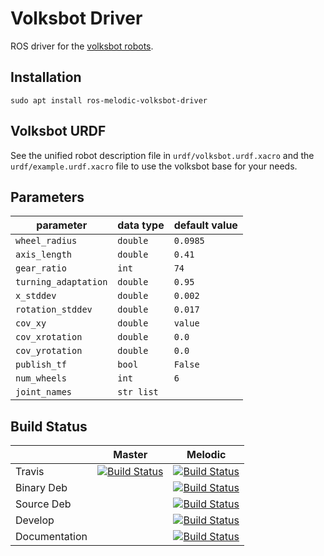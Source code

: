 Volksbot Driver
===============

ROS driver for the [volksbot robots](https://www.volksbot.de/). 

## Installation
  `sudo apt install ros-melodic-volksbot-driver`
  
## Volksbot URDF
See the unified robot description file in `urdf/volksbot.urdf.xacro` and the `urdf/example.urdf.xacro` file to use the 
volksbot base for your needs.

## Parameters
| parameter            | data type  | default value |
|----------------------|------------|---------------|  
| `wheel_radius`       | `double`   | `0.0985`      |
| `axis_length`        | `double`   | `0.41`        |
| `gear_ratio`         | `int`      | `74`          | 
| `turning_adaptation` | `double`   | `0.95`        |
| `x_stddev`           | `double`   | `0.002`       |
| `rotation_stddev`    | `double`   | `0.017`       |
| `cov_xy`             | `double`   | `value`       |
| `cov_xrotation`      | `double`   | `0.0`         |
| `cov_yrotation`      | `double`   | `0.0`         |
| `publish_tf`         | `bool`     | `False`       |
| `num_wheels`         | `int`      | `6`           |
| `joint_names`        | `str list` |               |

## Build Status

|        | Master | Melodic |
|--------|--------|---------|
| Travis | [![Build Status](https://api.travis-ci.org/uos/volksbot_driver.svg?branch=master)](https://travis-ci.org/uos/volksbot_driver) | [![Build Status](https://api.travis-ci.org/uos/volksbot_driver.svg?branch=melodic)](https://travis-ci.org/uos/volksbot_driver) |
| Binary Deb | | [![Build Status](http://build.ros.org/buildStatus/icon?job=Mbin_uB64__volksbot_driver__ubuntu_bionic_amd64__binary)](http://build.ros.org/job/Mbin_uB64__volksbot_driver__ubuntu_bionic_amd64__binary) |
| Source Deb | | [![Build Status](http://build.ros.org/buildStatus/icon?job=Msrc_uB__volksbot_driver__ubuntu_bionic__source)](http://build.ros.org/job/Msrc_uB__volksbot_driver__ubuntu_bionic__source/) |
| Develop | | [![Build Status](http://build.ros.org/buildStatus/icon?job=Mdev__volksbot_driver__ubuntu_bionic_amd64)](http://build.ros.org/job/Mdev__volksbot_driver__ubuntu_bionic_amd64) |
| Documentation | | [![Build Status](http://build.ros.org/buildStatus/icon?job=Mdoc__volksbot_driver__ubuntu_bionic_amd64)](http://build.ros.org/job/Mdoc__volksbot_driver__ubuntu_bionic_amd64) |
